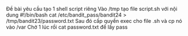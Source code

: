 Đề bài yêu cầu tạo 1 shell script riêng
Vào /tmp tạo file script.sh với nội dung
#!/bin/bash
cat /etc/bandit_pass/bandit24 > /tmp/bandit23/password.txt
Sau đó cấp quyền exec cho file .sh và cp nó vào /var
Chờ 1 lúc rồi cat password.txt để lấy pass